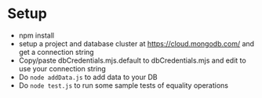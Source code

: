 # Setup

- npm install
- setup a project and database cluster at https://cloud.mongodb.com/ and get a connection string
- Copy/paste dbCredentials.mjs.default to dbCredentials.mjs and edit to use your connection string
- Do `node addData.js` to add data to your DB
- Do `node test.js` to run some sample tests of equality operations
